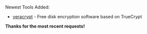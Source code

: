 Newest Tools Added:

* [veracrypt](http://veracrypt.codeplex.com) - Free disk encryption software based on TrueCrypt

**Thanks for the most recent requests!**
